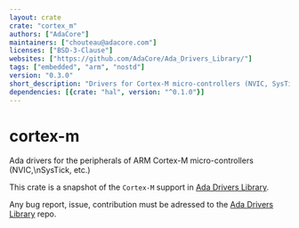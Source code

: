 ```yaml
---
layout: crate
crate: "cortex_m"
authors: ["AdaCore"]
maintainers: ["chouteau@adacore.com"]
licenses: ["BSD-3-Clause"]
websites: ["https://github.com/AdaCore/Ada_Drivers_Library/"]
tags: ["embedded", "arm", "nostd"]
version: "0.3.0"
short_description: "Drivers for Cortex-M micro-controllers (NVIC, SysTick, etc.)"
dependencies: [{crate: "hal", version: "^0.1.0"}]
---
```

# cortex-m

Ada drivers for the peripherals of ARM Cortex-M micro-controllers
(NVIC,\nSysTick, etc.)

This crate is a snapshot of the `Cortex-M` support in [Ada Drivers
Library](https://github.com/AdaCore/Ada_Drivers_Library/tree/master/arch/ARM/cortex_m).

Any bug report, issue, contribution must be adressed to the [Ada Drivers
Library](https://github.com/AdaCore/Ada_Drivers_Library/) repo.



